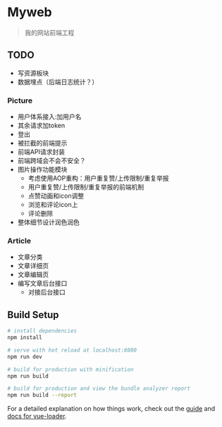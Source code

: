 # Myweb

> 我的网站前端工程

## TODO
* 写资源板块
* 数据埋点（后端日志统计？）

### Picture
* 用户体系接入:加用户名
* 其余请求加token
* 登出
* 被拦截的前端提示
* 前端API请求封装
* 前端跨域会不会不安全？
* 图片操作功能模块
  * 考虑使用AOP重构：用户重复赞/上传限制/重复举报
  * 用户重复赞/上传限制/重复举报的前端机制
  * 点赞动画和icon调整
  * 浏览和评论icon上
  * 评论删除
* 整体细节设计润色润色

### Article
* 文章分类
* 文章详细页
* 文章编辑页
* 编写文章后台接口
  * 对接后台接口



## Build Setup

``` bash
# install dependencies
npm install

# serve with hot reload at localhost:8080
npm run dev

# build for production with minification
npm run build

# build for production and view the bundle analyzer report
npm run build --report
```

For a detailed explanation on how things work, check out the [guide](http://vuejs-templates.github.io/webpack/) and [docs for vue-loader](http://vuejs.github.io/vue-loader).


